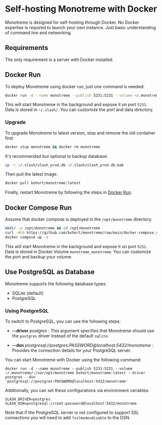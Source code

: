 # Self-hosting Monotreme with Docker

Monotreme is designed for self-hosting through Docker. No Docker expertise is required to launch your own instance. Just basic understanding of command line and networking.

## Requirements

The only requirement is a server with Docker installed.

## Docker Run

To deploy Monotreme using docker run, just one command is needed:

```bash
docker run -d --name monotreme --publish 5231:5231 --volume ~/.monotreme/:/var/opt/monotreme bshort/monotreme:latest
```

This will start Monotreme in the background and expose it on port `5231`. Data is stored in `~/.slash/`. You can customize the port and data directory.

### Upgrade

To upgrade Monotreme to latest version, stop and remove the old container first:

```bash
docker stop monotreme && docker rm monotreme
```

It's recommended but optional to backup database:

```bash
cp -r ~/.slash/slash_prod.db ~/.slash/slash_prod.db.bak
```

Then pull the latest image:

```bash
docker pull bshort/monotreme:latest
```

Finally, restart Monotreme by following the steps in [Docker Run](#docker-run).

## Docker Compose Run

Assume that docker compose is deployed in the `/opt/monotreme` directory.

```bash
mkdir -p /opt/monotreme && cd /opt/monotreme
curl -#LO https://github.com/bshort/monotreme/raw/main/docker-compose.yml
docker compose up -d
```

This will start Monotreme in the background and expose it on port `5231`. Data is stored in Docker Volume `monotreme_monotreme`. You can customize the port and backup your volume.

## Use PostgreSQL as Database

Monotreme supports the following database types:

- SQLite (default)
- PostgreSQL

### Using PostgreSQL

To switch to PostgreSQL, you can use the following steps:

- **--driver** _postgres_ : This argument specifies that Monotreme should use the `postgres` driver instead of the default `sqlite`.

- **--dsn** _postgresql://postgres:PASSWORD@localhost:5432/monotreme_ : Provides the connection details for your PostgreSQL server.

You can start Monotreme with Docker using the following command:

```shell
docker run -d --name monotreme --publish 5231:5231 --volume ~/.monotreme/:/var/opt/monotreme bshort/monotreme:latest --driver postgres --dsn 'postgresql://postgres:PASSWORD@localhost:5432/monotreme'
```

Additionally, you can set these configurations via environment variables:

```shell
SLASH_DRIVER=postgres
SLASH_DSN=postgresql://root:password@localhost:5432/monotreme
```

Note that if the PostgreSQL server is not configured to support SSL connections you will need to add `?sslmode=disable` to the DSN.
